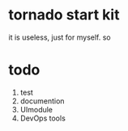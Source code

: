 # tornado start kit  

it is useless, just for myself. so

# todo

1. test
2. documention
3. UImodule
4. DevOps tools

